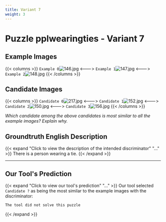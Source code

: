 ```yaml
---
title: Variant 7
weight: 3
---
```


# Puzzle pplwearingties - Variant 7

## Example Images
{{< columns >}}
`Example 0`![146.jpg](/natscene_data/images/146.jpg)
<--->
`Example 1`![147.jpg](/natscene_data/images/147.jpg)
<--->
`Example 2`![148.jpg](/natscene_data/images/148.jpg)
{{< /columns >}}

## Candidate Images
{{< columns >}}
`Candidate 0`![217.jpg](/natscene_data/images/217.jpg)
<--->
`Candidate 1`![152.jpg](/natscene_data/images/152.jpg)
<--->
`Candidate 2`![150.jpg](/natscene_data/images/150.jpg)
<--->
`Candidate 3`![156.jpg](/natscene_data/images/156.jpg)
{{< /columns >}}

*Which candidate among the above candidates is most similar to all the example images? Explain why.*

## Groundtruth English Description

{{< expand "Click to view the description of the intended discriminator" "..." >}}
There is a person wearing a tie.
{{< /expand >}}

---



## Our Tool's Prediction

{{< expand "Click to view our tool's prediction" "..." >}}
Our tool selected `Candidate ?` as being the most similar to the example images with the discriminator:
```plaintext
The tool did not solve this puzzle
```
{{< /expand >}}
